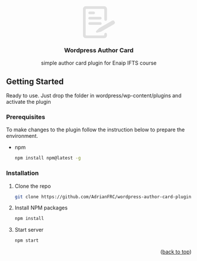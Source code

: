 <a name="readme-top"></a>


<br />
<div align="center">
  <a href="https://github.com/github_username/repo_name">
    <svg width="87px" height="87px" viewBox="0 0 24 24" xmlns="http://www.w3.org/2000/svg" mirror-in-rtl="true" fill="#000000"><g id="SVGRepo_bgCarrier" stroke-width="0"></g><g id="SVGRepo_tracerCarrier" stroke-linecap="round" stroke-linejoin="round"></g><g id="SVGRepo_iconCarrier"> <path fill="#e0e0e0" d="M8 6H5c-.553 0-1-.448-1-1s.447-1 1-1h3c.553 0 1 .448 1 1s-.447 1-1 1zM13 10H5c-.553 0-1-.448-1-1s.447-1 1-1h8c.553 0 1 .448 1 1s-.447 1-1 1zM13 14H5c-.553 0-1-.448-1-1s.447-1 1-1h8c.553 0 1 .448 1 1s-.447 1-1 1z"></path> <path fill="#e0e0e0" d="M18 2v8c0 .55-.45 1-1 1s-1-.45-1-1V2.5c0-.28-.22-.5-.5-.5h-13c-.28 0-.5.22-.5.5v19c0 .28.22.5.5.5h13c.28 0 .5-.22.5-.5V21c0-.55.45-1 1-1s1 .45 1 1v1c0 1.1-.9 2-2 2H2c-1.1 0-2-.9-2-2V2C0 .9.9 0 2 0h14c1.1 0 2 .9 2 2z"></path> <path fill="#e0e0e0" d="M23.87 11.882c.31.54.045 1.273-.595 1.643l-9.65 5.57c-.084.05-.176.086-.265.11l-2.656.66c-.37.092-.72-.035-.88-.314-.162-.278-.09-.65.17-.913l1.907-1.958c.063-.072.137-.123.214-.167.004-.01.012-.015.012-.015l9.65-5.57c.64-.37 1.408-.234 1.72.305l.374.65z"></path> </g></svg>
  </a>

<h3 align="center">Wordpress Author Card</h3>

  <p align="center">
    simple author card plugin for Enaip IFTS course
  </p>
</div>

## Getting Started

Ready to use. Just drop the folder in wordpress/wp-content/plugins and activate the plugin

### Prerequisites

To make changes to the plugin follow the instruction below to prepare the environment.

- npm
  ```sh
  npm install npm@latest -g
  ```

### Installation

1. Clone the repo
   ```sh
   git clone https://github.com/AdrianFRC/wordpress-author-card-plugin.git
   ```
2. Install NPM packages
   ```sh
   npm install
   ```
3. Start server
   ```sh
   npm start
   ```

<p align="right">(<a href="#readme-top">back to top</a>)</p>

